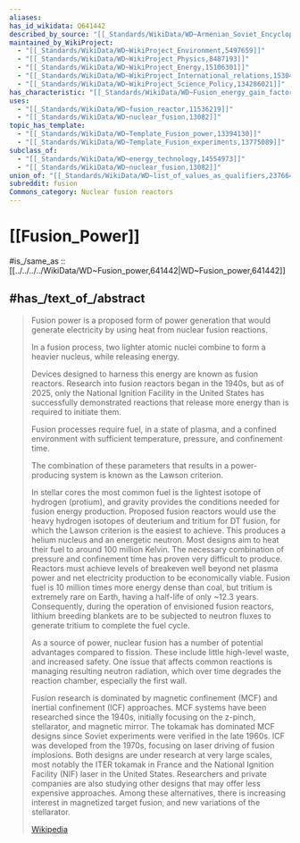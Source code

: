 ```yaml
---
aliases:
has_id_wikidata: Q641442
described_by_source: "[[_Standards/WikiData/WD~Armenian_Soviet_Encyclopedia,2657718]]"
maintained_by_WikiProject:
  - "[[_Standards/WikiData/WD~WikiProject_Environment,5497659]]"
  - "[[_Standards/WikiData/WD~WikiProject_Physics,8487193]]"
  - "[[_Standards/WikiData/WD~WikiProject_Energy,15106301]]"
  - "[[_Standards/WikiData/WD~WikiProject_International_relations,15304945]]"
  - "[[_Standards/WikiData/WD~WikiProject_Science_Policy,134286021]]"
has_characteristic: "[[_Standards/WikiData/WD~Fusion_energy_gain_factor,5510279]]"
uses:
  - "[[_Standards/WikiData/WD~fusion_reactor,11536219]]"
  - "[[_Standards/WikiData/WD~nuclear_fusion,13082]]"
topic_has_template:
  - "[[_Standards/WikiData/WD~Template_Fusion_power,13394130]]"
  - "[[_Standards/WikiData/WD~Template_Fusion_experiments,13775089]]"
subclass_of:
  - "[[_Standards/WikiData/WD~energy_technology,14554973]]"
  - "[[_Standards/WikiData/WD~nuclear_fusion,13082]]"
union_of: "[[_Standards/WikiData/WD~list_of_values_as_qualifiers,23766486]]"
subreddit: fusion
Commons_category: Nuclear fusion reactors
---
```


# [[Fusion_Power]] 

#is_/same_as :: [[../../../../WikiData/WD~Fusion_power,641442|WD~Fusion_power,641442]] 

## #has_/text_of_/abstract 

> Fusion power is a proposed form of power generation 
> that would generate electricity by using heat from nuclear fusion reactions. 
> 
> In a fusion process, two lighter atomic nuclei combine to form a heavier nucleus, 
> while releasing energy. 
> 
> Devices designed to harness this energy are known as fusion reactors. 
> Research into fusion reactors began in the 1940s, 
> but as of 2025, only the National Ignition Facility in the United States 
> has successfully demonstrated reactions that release more energy than is required to initiate them.
>
> Fusion processes require fuel, in a state of plasma, 
> and a confined environment with sufficient temperature, pressure, and confinement time. 
> 
> The combination of these parameters that results in a power-producing system 
> is known as the Lawson criterion. 
> 
> In stellar cores the most common fuel is the lightest isotope of hydrogen (protium), 
> and gravity provides the conditions needed for fusion energy production. Proposed fusion reactors would use the heavy hydrogen isotopes of deuterium and tritium for DT fusion, for which the Lawson criterion is the easiest to achieve. This produces a helium nucleus and an energetic neutron. Most designs aim to heat their fuel to around 100 million Kelvin. The necessary combination of pressure and confinement time has proven very difficult to produce. Reactors must achieve levels of breakeven well beyond net plasma power and net electricity production to be economically viable. Fusion fuel is 10 million times more energy dense than coal, but tritium is extremely rare on Earth, having a half-life of only ~12.3 years. Consequently, during the operation of envisioned fusion reactors, lithium breeding blankets are to be subjected to neutron fluxes to generate tritium to complete the fuel cycle. 
>
> As a source of power, nuclear fusion has a number of potential advantages compared to fission. These include little high-level waste, and increased safety. One issue that affects common reactions is managing resulting neutron radiation, which over time degrades the reaction chamber, especially the first wall.
>
> Fusion research is dominated by magnetic confinement (MCF) and inertial confinement (ICF) approaches. MCF systems have been researched since the 1940s, initially focusing on the z-pinch, stellarator, and magnetic mirror. The tokamak has dominated MCF designs since Soviet experiments were verified in the late 1960s. ICF was developed from the 1970s, focusing on laser driving of fusion implosions. Both designs are under research at very large scales, most notably the ITER tokamak in France and the National Ignition Facility (NIF) laser in the United States. Researchers and private companies are also studying other designs that may offer less expensive approaches. Among these alternatives, there is increasing interest in magnetized target fusion, and new variations of the stellarator.
>
> [Wikipedia](https://en.wikipedia.org/wiki/Fusion%20power) 

